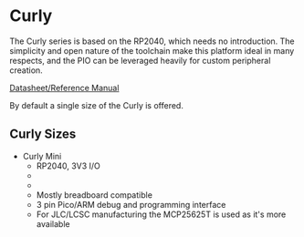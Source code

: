# Curly
The Curly series is based on the RP2040, which needs no introduction. The simplicity and open nature of the toolchain make this platform ideal in many respects, and the PIO can be leveraged heavily for custom peripheral creation.  
  
[Datasheet/Reference Manual](https://datasheets.raspberrypi.com/rp2040/rp2040-datasheet.pdf)
  
By default a single size of the Curly is offered.
  
## Curly Sizes
- Curly Mini
    - RP2040, 3V3 I/O
    - 
    -
    - Mostly breadboard compatible
    - 3 pin Pico/ARM debug and programming interface
    - For JLC/LCSC manufacturing the MCP25625T is used as it's more available